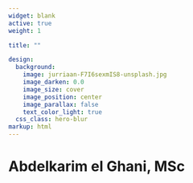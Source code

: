 ```yaml
---
widget: blank
active: true
weight: 1

title: ""

design:
  background:
    image: jurriaan-F7I6sexmIS8-unsplash.jpg
    image_darken: 0.0
    image_size: cover
    image_position: center
    image_parallax: false
    text_color_light: true
  css_class: hero-blur
markup: html
---
```


<div class="hero-title">
  <h1>Abdelkarim el Ghani, MSc</h1>
</div>
